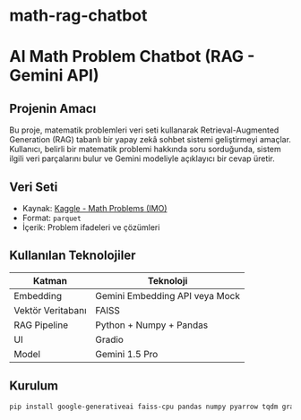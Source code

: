 # math-rag-chatbot
# AI Math Problem Chatbot (RAG - Gemini API)

## Projenin Amacı
Bu proje, matematik problemleri veri seti kullanarak Retrieval-Augmented Generation (RAG) tabanlı bir yapay zekâ sohbet sistemi geliştirmeyi amaçlar. Kullanıcı, belirli bir matematik problemi hakkında soru sorduğunda, sistem ilgili veri parçalarını bulur ve Gemini modeliyle açıklayıcı bir cevap üretir.

## Veri Seti
- Kaynak: [Kaggle - Math Problems (IMO)](https://www.kaggle.com/datasets/chengjinzhang/math-problems-imo)  
- Format: `parquet`  
- İçerik: Problem ifadeleri ve çözümleri  

## Kullanılan Teknolojiler
| Katman | Teknoloji |
|--------|------------|
| Embedding | Gemini Embedding API veya Mock |
| Vektör Veritabanı | FAISS |
| RAG Pipeline | Python + Numpy + Pandas |
| UI | Gradio |
| Model | Gemini 1.5 Pro |

## Kurulum
```bash
pip install google-generativeai faiss-cpu pandas numpy pyarrow tqdm gradio

